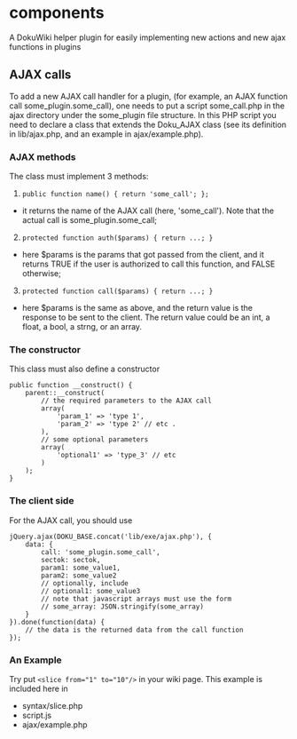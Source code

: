 # components
A DokuWiki helper plugin for easily implementing new actions and new ajax functions in plugins

## AJAX calls
To add a new AJAX call handler for a plugin, (for example, an AJAX function call some_plugin.some_call), one needs to put a script some_call.php in the ajax directory under the some_plugin file structure. In this PHP script you need to declare a class that extends the Doku_AJAX class (see its definition in lib/ajax.php, and an example in ajax/example.php).

### AJAX methods
The class must implement 3 methods:

1. `public function name() { return 'some_call'; };`
  * it returns the name of the AJAX call (here, 'some_call'). Note that the actual call is some_plugin.some_call;

2. `protected function auth($params) { return ...; }`
  * here $params is the params that got passed from the client, and it returns TRUE if the user is authorized to call this function, and FALSE otherwise;

3. `protected function call($params) { return ...; }`
  * here $params is the same as above, and the return value is the response to be sent to the client. The return value could be an int, a float, a bool, a strng, or an array.

### The constructor
This class must also define a constructor
```
public function __construct() {
    parent::__construct(
        // the required parameters to the AJAX call
        array(
            'param_1' => 'type 1',
            'param_2' => 'type 2' // etc .
        ),
        // some optional parameters
        array(
            'optional1' => 'type_3' // etc
        )
    );
}
```

### The client side
For the AJAX call, you should use
```
jQuery.ajax(DOKU_BASE.concat('lib/exe/ajax.php'), {
	data: {
		call: 'some_plugin.some_call',
		sectok: sectok,
		param1: some_value1,
		param2: some_value2
		// optionally, include
		// optional1: some_value3
		// note that javascript arrays must use the form
		// some_array: JSON.stringify(some_array)
	}
}).done(function(data) {
	// the data is the returned data from the call function
});
```

### An Example

Try put `<slice from="1" to="10"/>` in your wiki page. This example is included here in
- syntax/slice.php
- script.js
- ajax/example.php
